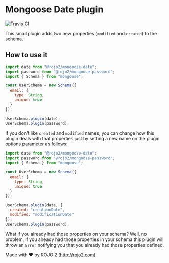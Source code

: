 # Mongoose Date plugin
![Travis CI](https://travis-ci.org/rojo2/mongoose-date.svg?branch=master)

This small plugin adds two new properties (`modified` and `created`) to the schema.

## How to use it

```javascript
import date from "@rojo2/mongoose-date";
import password from "@rojo2/mongoose-password";
import { Schema } from "mongoose";

const UserSchema = new Schema({
  email: {
    type: String,
    unique: true
  }
});

UserSchema.plugin(date);
UserSchema.plugin(password);
```

If you don't like `created` and `modified` names, you can change how this plugin deals
with that properties just by setting a new name on the plugin options parameter as follows:

```javascript
import date from "@rojo2/mongoose-date";
import password from "@rojo2/mongoose-password";
import { Schema } from "mongoose";

const UserSchema = new Schema({
  email: {
    type: String,
    unique: true
  }
});

UserSchema.plugin(date, {
  created: "creationDate",
  modified: "modificationDate"
});
UserSchema.plugin(password);
```

What if you already had those properties on your schema? Well, no problem, if you already
had those properties in your schema this plugin will throw an `Error` notifying you that
you already had those properties defined.

Made with :heart: by ROJO 2 (http://rojo2.com)

